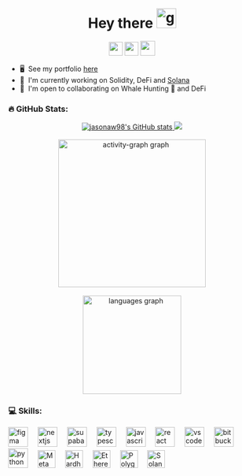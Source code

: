 
<h1 align="center">
  Hey there <img src="https://user-images.githubusercontent.com/18350557/176309783-0785949b-9127-417c-8b55-ab5a4333674e.gif" alt="gif" width="40"/>
</h1>

<p align="center" >
  <a href="https://jasonaw.vercel.app/"><img height="28" src="https://img.shields.io/badge/Website-2B4783?style=for-the-badge&logo=google-chrome&logoColor=white"></a>
  <a href="https://www.linkedin.com/in/jason-aw-han-wei/" target="blank"><img height="28" src="https://img.shields.io/badge/LinkedIn-%230077B5.svg?logo=linkedin&logoColor=white"></a>
  <a href="https://visitcount.itsvg.in">
  <img height="30"src="https://visitcount.itsvg.in/api?id=jasonaw98&label=Profile%20Views&color=0&icon=0&pretty=true" />
  </a>
</p>

* 🖥️  See my portfolio [here](https://jasonaw.vercel.app/)
* 🚀  I'm currently working on Solidity, DeFi and [Solana](http://https://solana.com/)
* 🤝  I'm open to collaborating on Whale Hunting 🔫 and DeFi


### 🔥 GitHub Stats:
<div align="center">
  <a href="http://www.github.com/jasonaw98">
    <img src="https://github-readme-stats.vercel.app/api?username=jasonaw98&show_icons=true&hide=&count_private=true&title_color=a855f7&text_color=10b981&icon_color=a855f7&bg_color=181824&hide_border=false&show_icons=true" alt="jasonaw98's GitHub stats" />  
    <img allign ="center" src="https://github-readme-streak-stats.herokuapp.com/?user=jasonaw98&stroke=10b981&background=181824&ring=a855f7&fire=a855f7&currStreakNum=10b981&currStreakLabel=a855f7&sideNums=10b981&sideLabels=10b981&dates=10b981&hide_border=false" />
  </a>
<br></br>

  <img src="https://github-readme-activity-graph.vercel.app/graph?username=jasonaw98&radius=16&theme=react&area=true&order=5" height="300" alt="activity-graph graph"/>
  <br></br>
  <img src="https://github-readme-stats.vercel.app/api/top-langs?username=jasonaw98&locale=en&hide_title=false&layout=compact&card_width=320&langs_count=6&theme=dracula&hide_border=false&order=2" height="200" alt="languages graph"  />
</div>

### 💻 Skills:

<div align="left">
  <img src="https://cdn.jsdelivr.net/gh/devicons/devicon/icons/figma/figma-original.svg" height="40" alt="figma logo"  />
  <img width="12" />
  <img src="https://skillicons.dev/icons?i=nextjs" height="40" alt="nextjs logo"  />
  <img width="12" />
  <img src="https://skillicons.dev/icons?i=supabase" height="40" alt="supabase logo"  />
  <img width="12" />
  <img src="https://cdn.jsdelivr.net/gh/devicons/devicon/icons/typescript/typescript-original.svg" height="40" alt="typescript logo"  />
  <img width="12" />
  <img src="https://cdn.jsdelivr.net/gh/devicons/devicon/icons/javascript/javascript-original.svg" height="40" alt="javascript logo"  />
  <img width="12" />
  <img src="https://cdn.jsdelivr.net/gh/devicons/devicon/icons/react/react-original.svg" height="40" alt="react logo"  />
  <img width="12" />
  <img src="https://cdn.jsdelivr.net/gh/devicons/devicon/icons/vscode/vscode-original.svg" height="40" alt="vscode logo"  />
  <img width="12" />
  <img src="https://cdn.jsdelivr.net/gh/devicons/devicon/icons/bitbucket/bitbucket-original.svg" height="40" alt="bitbucket logo"  />
  <img width="12" />
  <img src="https://cdn.jsdelivr.net/gh/devicons/devicon/icons/python/python-original.svg" height="40" alt="python logo"  />
  <img width="12" />
  <a href="https://metamask.io/" target="_blank" rel="noreferrer"><img src="https://raw.githubusercontent.com/danielcranney/readme-generator/main/public/icons/skills/metamask-colored.svg" width="36" height="36" alt="MetaMask" /></a>
  <img width="12" />
  <a href="https://hardhat.org/" target="_blank" rel="noreferrer"><img src="https://raw.githubusercontent.com/danielcranney/readme-generator/main/public/icons/skills/hardhat-colored.svg" width="36" height="36" alt="Hardhat" /></a>
  <img width="12" />
  <a href="https://ethereum.org/en/" target="_blank" rel="noreferrer"><img src="https://raw.githubusercontent.com/danielcranney/readme-generator/main/public/icons/skills/ethereum-colored.svg" width="36" height="36" alt="Ethereum" /></a>
  <img width="12" />
  <a href="https://polygon.technology/" target="_blank" rel="noreferrer"><img src="https://raw.githubusercontent.com/danielcranney/readme-generator/main/public/icons/skills/polygon-colored.svg" width="36" height="36" alt="Polygon" /></a>
  <img width="12" />
  <a href="https://solana.com/" target="_blank" rel="noreferrer"><img src="https://raw.githubusercontent.com/danielcranney/readme-generator/main/public/icons/skills/solana-colored.svg" width="36" height="36" alt="Solana" /></a>
</div>

###







<!---
jasonaw98/jasonaw98 is a ✨ special ✨ repository because its `README.md` (this file) appears on your GitHub profile.
You can click the Preview link to take a look at your changes.
--->
